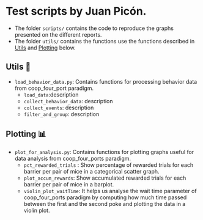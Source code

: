 # Test scripts by Juan Picón.

* The folder ```scripts/``` contains the code to reproduce the graphs presented on the different reports.
* The folder ```utils/``` contains the functions use the functions described in  [Utils](#Utils) and [Plotting](#Plotting) below.
  
## Utils 🧰 <a name = "Utils"></a>
* `load_behavior_data.py`: Contains functions for processing behavior data from coop_four_port paradigm.
    * `load_data`:description
    * `collect_behavior_data`: description
    * `collect_events`: description
    * `filter_and_group`: description

## Plotting 📊 <a name = "Plotting"></a>

* `plot_for_analysis.py`: Contains functions for plotting graphs useful for data analysis from coop_four_ports paradigm.  
    * `pct_rewarded_trials` : Show  percentage of rewarded trials for each barrier per pair of mice in a categorical scatter graph. 
    * `plot_accum_rewards`: Show accumulated rewarded trials for each barrier per pair of mice in a barplot.
    * `violin_plot_waitTime`: It helps us analyse the wait time parameter of coop_four_ports paradigm by computing how much time passed between the first and the second poke and plotting the data in a violin plot.
